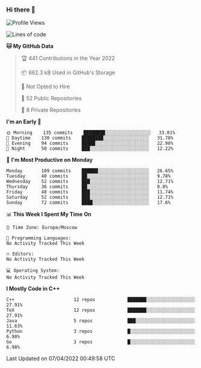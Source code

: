 ### Hi there 👋

<!--
**SemenMartynov/SemenMartynov** is a ✨ _special_ ✨ repository because its `README.md` (this file) appears on your GitHub profile.

Here are some ideas to get you started:

- 🔭 I’m currently working on ...
- 🌱 I’m currently learning ...
- 👯 I’m looking to collaborate on ...
- 🤔 I’m looking for help with ...
- 💬 Ask me about ...
- 📫 How to reach me: ...
- 😄 Pronouns: ...
- ⚡ Fun fact: ...
-->

<!--START_SECTION:waka-->
![Profile Views](http://img.shields.io/badge/Profile%20Views-3-blue)

![Lines of code](https://img.shields.io/badge/From%20Hello%20World%20I%27ve%20Written-2%20Million%20lines%20of%20code-blue)

**🐱 My GitHub Data** 

> 🏆 441 Contributions in the Year 2022
 > 
> 📦 662.3 kB Used in GitHub's Storage 
 > 
> 🚫 Not Opted to Hire
 > 
> 📜 52 Public Repositories 
 > 
> 🔑 8 Private Repositories  
 > 
**I'm an Early 🐤** 

```text
🌞 Morning    135 commits    ████████░░░░░░░░░░░░░░░░░   33.01% 
🌆 Daytime    130 commits    ████████░░░░░░░░░░░░░░░░░   31.78% 
🌃 Evening    94 commits     █████░░░░░░░░░░░░░░░░░░░░   22.98% 
🌙 Night      50 commits     ███░░░░░░░░░░░░░░░░░░░░░░   12.22%

```
📅 **I'm Most Productive on Monday** 

```text
Monday       109 commits    ██████░░░░░░░░░░░░░░░░░░░   26.65% 
Tuesday      40 commits     ██░░░░░░░░░░░░░░░░░░░░░░░   9.78% 
Wednesday    52 commits     ███░░░░░░░░░░░░░░░░░░░░░░   12.71% 
Thursday     36 commits     ██░░░░░░░░░░░░░░░░░░░░░░░   8.8% 
Friday       48 commits     ███░░░░░░░░░░░░░░░░░░░░░░   11.74% 
Saturday     52 commits     ███░░░░░░░░░░░░░░░░░░░░░░   12.71% 
Sunday       72 commits     ████░░░░░░░░░░░░░░░░░░░░░   17.6%

```


📊 **This Week I Spent My Time On** 

```text
⌚︎ Time Zone: Europe/Moscow

💬 Programming Languages: 
No Activity Tracked This Week

🔥 Editors: 
No Activity Tracked This Week

💻 Operating System: 
No Activity Tracked This Week

```

**I Mostly Code in C++** 

```text
C++                      12 repos            ███████░░░░░░░░░░░░░░░░░░   27.91% 
TeX                      12 repos            ███████░░░░░░░░░░░░░░░░░░   27.91% 
Java                     5 repos             ███░░░░░░░░░░░░░░░░░░░░░░   11.63% 
Python                   3 repos             █░░░░░░░░░░░░░░░░░░░░░░░░   6.98% 
Go                       3 repos             █░░░░░░░░░░░░░░░░░░░░░░░░   6.98%

```



 Last Updated on 07/04/2022 00:49:58 UTC
<!--END_SECTION:waka-->